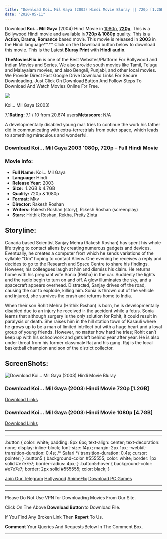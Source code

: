 ```yaml
---
title: "Download Koi… Mil Gaya (2003) Hindi Movie Bluray || 720p [1.2GB] || 1080p [4.7GB]"
date: "2020-05-11"
---
```


Download **Koi… Mil Gaya** (2004) Hindi Movie in [1080p](https://1moviesflix.com/1080p-movies/), [**720p**](https://1moviesflix.com/720p-movies/). This is a Bollywood Hindi movie and available in **720p & 1080p** quality. This is a **Action, Drama, Romance** based movie. This movie is released in **2003** in the Hindi language**.** Click on the Download button below to download this movie. This is the Latest **Bluray Print** with **Hindi audio**.

**TheMoviesFlix.in** is one of the Best Websites/Platform For Bollywood and Indian Movies and Series. We also provide south movies like Tamil, Telugu and Malayalam movies, and also Bengali, Punjabi, and other local movies. We Provide Direct Fast Google Drive Download Links For Secure Downloading. Just Click On Download Button And Follow Steps To Download And Watch Movies Online For Free.

[![](https://m.media-amazon.com/images/M/MV5BOGM4ZjFkZjktMTEwMS00NWNmLWI1NTAtYTAwYWNhNzAxMjA2XkEyXkFqcGdeQXVyODE5NzE3OTE@._V1_SX300.jpg)](https://www.imdb.com/title/tt0254481/ "Koi... Mil Gaya")

Koi... Mil Gaya (2003)

7.1**Rating:** 7.1 / 10 from 20,674 users**Metascore:** N/A

A developmentally disabled young man tries to continue the work his father did in communicating with extra-terrestrials from outer space, which leads to something miraculous and wonderful.

### Download Koi… Mil Gaya 2003 1080p, 720p – Full Hindi Movie

### Movie Info:

- **Full Name:** Koi… Mil Gaya
- **Language:** Hindi
- **Release Year:** 2003
- **Size:**  1.2GB & 4.7GB
- **Quality:** 720p & 1080p
- **Format:** Mkv
- **Director:** Rakesh Roshan
- **Writers:** Rakesh Roshan (story), Rakesh Roshan (screenplay)
- **Stars:** Hrithik Roshan, Rekha, Preity Zinta

## Storyline:

Canada based Scientist Sanjay Mehra (Rakesh Roshan) has spent his whole life trying to contact aliens by creating numerous gadgets and devices. Eventually, he creates a computer from which he sends variations of the syllable “Om” hoping to contact Aliens. One evening he receives a reply and decides to go to the Research and Space Centre to share his findings. However, his colleagues laugh at him and dismiss his claim. He returns home with his pregnant wife Sonia (Rekha) in the car. Suddenly the lights and the radio begin to turn on and off. A glow illuminates the sky, and a spacecraft appears overhead. Distracted, Sanjay drives off the road, causing the car to explode, killing him. Sonia is thrown out of the vehicle and injured, she survives the crash and returns home to India.

When their son Rohit Mehra (Hrithik Roshan) is born, he is developmentally disabled due to an injury he received in the accident while a fetus. Sonia learns that although surgery is the only solution for Rohit, it could result in paralysis or death. She raises him in the hill station town of Kasauli where he grows up to be a man of limited intellect but with a huge heart and a loyal group of young friends. However, no matter how hard he tries; Rohit can’t keep up with his schoolwork and gets left behind year after year. He is also under threat from his former classmate Raj and his gang. Raj is the local basketball champion and son of the district collector.

## ScreenShots:

![Download Koi... Mil Gaya (2003) Hindi Movie Bluray ](https://i.imgur.com/FfbgU2E.jpg)

### Download Koi… Mil Gaya (2003) Hindi Movie 720p \[1.2GB\]

[Download Links](https://1moviesflix.com?a270777880=SFg2RmNmdGtKbEdnbi9mWU8rSW1lRk00WVYyaURkZG9oVDhBUmFhUjRaMnFGbTNyRWU5MDJCVmZoVU5GUGZ2aVhEenNidDZCanhYdHdYTDc4UmhkYjBjVU1jQ1VEcDdIeFZTUjNaMkZ3SEJaT05GRXZSNDNMN2VLQ2hrVGZNeU4=)

### Download Koi… Mil Gaya (2003) Hindi Movie 1080p \[4.7GB\] 

[Download Links](https://1moviesflix.com?a270777880=SFg2RmNmdGtKbEdnbi9mWU8rSW1lRk00WVYyaURkZG9oVDhBUmFhUjRaMnFGbTNyRWU5MDJCVmZoVU5GUGZ2aVhEenNidDZCanhYdHdYTDc4UmhkYjBjVU1jQ1VEcDdIeFZTUjNaMkZ3SEJGQUpoYW9tYlpMWnliamVuMVU5SmQ=)

* * *

* * *

.button { color: white; padding: 8px 6px; text-align: center; text-decoration: none; display: inline-block; font-size: 14px; margin: 2px 1px; -webkit-transition-duration: 0.4s; /\* Safari \*/ transition-duration: 0.4s; cursor: pointer; } .button5 { background-color: #555555; color: white; border: 1px solid #e7e7e7; border-radius: 4px; } .button5:hover { background-color: #e7e7e7; border: 2px solid #555555; color: black; }

[Join Our Telegram](http://gdrivepro.xyz/join.php) [Hollywood](https://moviesverse.com/) [AnimeFlix](https://animeflix.in/) [Download PC Games](https://gamesflix.net/)  

* * *

* * *

  

Please Do Not Use VPN for Downloading Movies From Our Site.

Click On The Above **Download Button** to Download File.

If You Find Any Broken Link Then **Report** To Us.

**Comment** Your Queries And Requests Below In The Comment Box.

* * *
